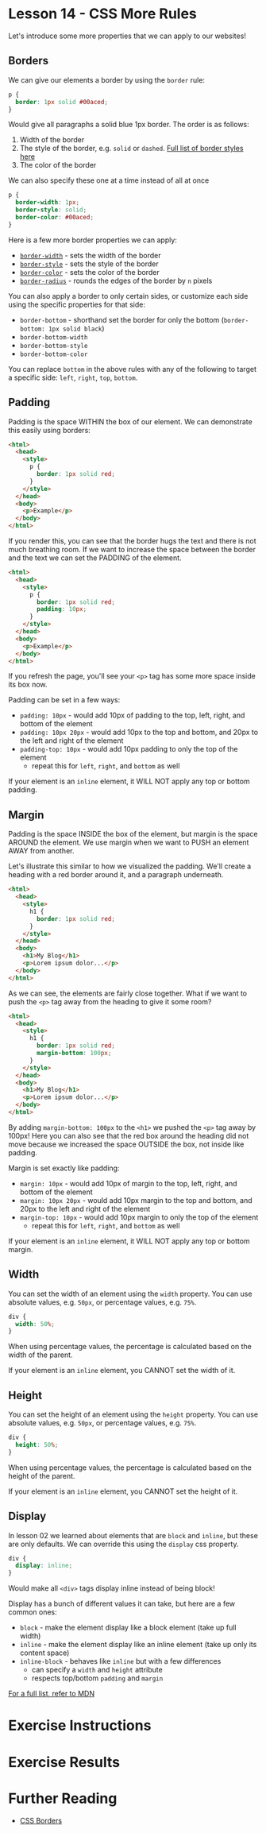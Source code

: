 # Lesson 14 - CSS More Rules

Let's introduce some more properties that we can apply to our websites!

## Borders

We can give our elements a border by using the `border` rule:

```css
p {
  border: 1px solid #00aced;
}
```

Would give all paragraphs a solid blue 1px border. The order is as follows:

1. Width of the border
2. The style of the border, e.g. `solid` or `dashed`. [Full list of border styles here](https://developer.mozilla.org/en-US/docs/Web/CSS/border-style)
3. The color of the border

We can also specify these one at a time instead of all at once

```css
p {
  border-width: 1px;
  border-style: solid;
  border-color: #00aced;
}
```

Here is a few more border properties we can apply:

- [`border-width`](https://developer.mozilla.org/en-US/docs/Web/CSS/border-width) - sets the width of the border
- [`border-style`](https://developer.mozilla.org/en-US/docs/Web/CSS/border-style) - sets the style of the border
- [`border-color`](https://developer.mozilla.org/en-US/docs/Web/CSS/border-color) - sets the color of the border
- [`border-radius`](https://developer.mozilla.org/en-US/docs/Web/CSS/border-radius) - rounds the edges of the border by `n` pixels

You can also apply a border to only certain sides, or customize each side using the specific properties for that side:

- `border-bottom` - shorthand set the border for only the bottom (`border-bottom: 1px solid black`)
- `border-bottom-width`
- `border-bottom-style`
- `border-bottom-color`

You can replace `bottom` in the above rules with any of the following to target a specific side: `left`, `right`, `top`, `bottom`.

## Padding

Padding is the space WITHIN the box of our element. We can demonstrate this easily using borders:

```html
<html>
  <head>
    <style>
      p {
        border: 1px solid red;
      }
    </style>
  </head>
  <body>
    <p>Example</p>
  </body>
</html>
```

If you render this, you can see that the border hugs the text and there is not much breathing room. If we want to increase the space between the border and the text we can set the PADDING of the element.

```html
<html>
  <head>
    <style>
      p {
        border: 1px solid red;
        padding: 10px;
      }
    </style>
  </head>
  <body>
    <p>Example</p>
  </body>
</html>
```

If you refresh the page, you'll see your `<p>` tag has some more space inside its box now.

Padding can be set in a few ways:

- `padding: 10px` - would add 10px of padding to the top, left, right, and bottom of the element
- `padding: 10px 20px` - would add 10px to the top and bottom, and 20px to the left and right of the element
- `padding-top: 10px` - would add 10px padding to only the top of the element
  - repeat this for `left`, `right`, and `bottom` as well

If your element is an `inline` element, it WILL NOT apply any top or bottom padding.

## Margin

Padding is the space INSIDE the box of the element, but margin is the space AROUND the element. We use margin when we want to PUSH an element AWAY from another.

Let's illustrate this similar to how we visualized the padding. We'll create a heading with a red border around it, and a paragraph underneath.

```html
<html>
  <head>
    <style>
      h1 {
        border: 1px solid red;
      }
    </style>
  </head>
  <body>
    <h1>My Blog</h1>
    <p>Lorem ipsum dolor...</p>
  </body>
</html>
```

As we can see, the elements are fairly close together. What if we want to push the `<p>` tag away from the heading to give it some room?

```html
<html>
  <head>
    <style>
      h1 {
        border: 1px solid red;
        margin-bottom: 100px;
      }
    </style>
  </head>
  <body>
    <h1>My Blog</h1>
    <p>Lorem ipsum dolor...</p>
  </body>
</html>
```

By adding `margin-bottom: 100px` to the `<h1>` we pushed the `<p>` tag away by 100px! Here you can also see that the red box around the heading did not move because we increased the space OUTSIDE the box, not inside like padding.

Margin is set exactly like padding:

- `margin: 10px` - would add 10px of margin to the top, left, right, and bottom of the element
- `margin: 10px 20px` - would add 10px margin to the top and bottom, and 20px to the left and right of the element
- `margin-top: 10px` - would add 10px margin to only the top of the element
  - repeat this for `left`, `right`, and `bottom` as well

If your element is an `inline` element, it WILL NOT apply any top or bottom margin.

## Width

You can set the width of an element using the `width` property. You can use absolute values, e.g. `50px`, or percentage values, e.g. `75%`.

```css
div {
  width: 50%;
}
```

When using percentage values, the percentage is calculated based on the width of the parent.

If your element is an `inline` element, you CANNOT set the width of it.

## Height

You can set the height of an element using the `height` property. You can use absolute values, e.g. `50px`, or percentage values, e.g. `75%`.

```css
div {
  height: 50%;
}
```

When using percentage values, the percentage is calculated based on the height of the parent.

If your element is an `inline` element, you CANNOT set the height of it.

## Display

In lesson 02 we learned about elements that are `block` and `inline`, but these are only defaults. We can override this using the `display` css property.

```css
div {
  display: inline;
}
```

Would make all `<div>` tags display inline instead of being block!

Display has a bunch of different values it can take, but here are a few common ones:

- `block` - make the element display like a block element (take up full width)
- `inline` - make the element display like an inline element (take up only its content space)
- `inline-block` - behaves like `inline` but with a few differences
  - can specify a `width` and `height` attribute
  - respects top/bottom `padding` and `margin`

[For a full list, refer to MDN](https://developer.mozilla.org/en-US/docs/Web/CSS/display)

# Exercise Instructions

# Exercise Results

# Further Reading

- [CSS Borders](https://developer.mozilla.org/en-US/docs/Web/CSS/border)
